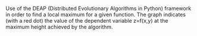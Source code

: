 
Use of the DEAP (Distributed Evolutionary Algorithms in Python) framework in order to find a local maximum for a given function. The graph indicates (with a red dot) the value of the dependent variable z=f(x,y) at the maximum height achieved by the algorithm.
